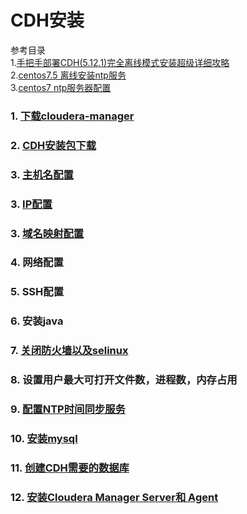 # CDH安装
参考目录  
1.[手把手部署CDH(5.12.1)完全离线模式安装超级详细攻略](https://www.jianshu.com/p/f25b81772142)  
2.[centos7.5 离线安装ntp服务](https://www.cnblogs.com/magic-chenyang/p/10968488.html)  
3.[centos7 ntp服务器配置](https://www.cnblogs.com/harrymore/p/9566229.html)

### 1. [下载cloudera-manager](./cmDown.md)
### 2. [CDH安装包下载](./cdhDown.md)
### 3. [主机名配置](./hostname.md)
### 3. [IP配置](./ip.md)
### 3. [域名映射配置](./hosts.md)
### 4. 网络配置
### 5. SSH配置
### 6. 安装java
### 7. [关闭防火墙以及selinux](./firewall.md)
### 8. 设置用户最大可打开文件数，进程数，内存占用
### 9. [配置NTP时间同步服务](./ntp.md)
### 10. [安装mysql](./mysql.md)
### 11. [创建CDH需要的数据库](./db.md)
### 12. [安装Cloudera Manager Server和 Agent](./cm.md)
